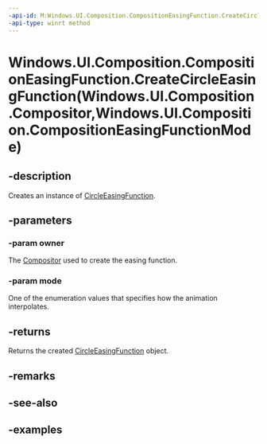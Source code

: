 ```yaml
---
-api-id: M:Windows.UI.Composition.CompositionEasingFunction.CreateCircleEasingFunction(Windows.UI.Composition.Compositor,Windows.UI.Composition.CompositionEasingFunctionMode)
-api-type: winrt method
---
```


# Windows.UI.Composition.CompositionEasingFunction.CreateCircleEasingFunction(Windows.UI.Composition.Compositor,Windows.UI.Composition.CompositionEasingFunctionMode)

<!--
public static Windows.UI.Composition.CircleEasingFunction CreateCircleEasingFunction (Windows.UI.Composition.Compositor owner, Windows.UI.Composition.CompositionEasingFunctionMode mode);
-->


## -description

Creates an instance of [CircleEasingFunction](circleeasingfunction.md).

## -parameters

### -param owner

The [Compositor](compositor.md) used to create the easing function.

### -param mode

One of the enumeration values that specifies how the animation interpolates.

## -returns

Returns the created [CircleEasingFunction](circleeasingfunction.md) object.

## -remarks

## -see-also

## -examples


